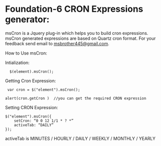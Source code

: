 # Foundation-6  CRON Expressions generator:

msCron is a Jquery plug-in  which helps you to build cron expressions. msCron generated expressions are based on Quartz cron format. For your feedback send email to msbrother445@gmail.com.

How to Use msCron:

  Intialization:
  
      $(element).msCron();
      
  Getting Cron Expression:
  
     var cron = $("element").msCron();
     
    alert(cron.getCron )  //you can get the required CRON expression
    
  Setting CRON Expression:
  
    $("element").msCron({
        setCron: “0 0 12 1/1 * ? *”
        activeTab: “DAILY”
    });
    
activeTab  is MINUTES / HOURLY / DAILY / WEEKLY / MONTHLY / YEARLY 


